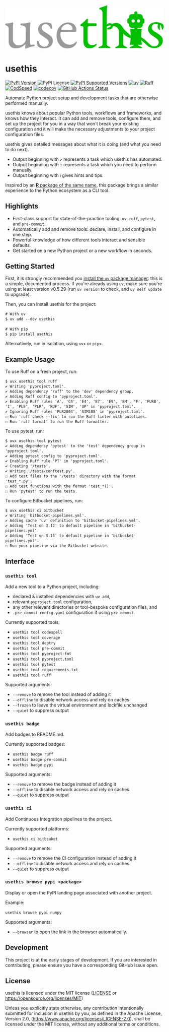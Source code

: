 <h1 align="center">
  <img src="https://raw.githubusercontent.com/nathanjmcdougall/usethis-python/refs/heads/main/docs/logo.svg"><br>
</h1>

# usethis

[![PyPI Version](<https://img.shields.io/pypi/v/usethis.svg>)](<https://pypi.python.org/pypi/usethis>)
![PyPI License](<https://img.shields.io/pypi/l/usethis.svg>)
[![PyPI Supported Versions](<https://img.shields.io/pypi/pyversions/usethis.svg>)](<https://pypi.python.org/pypi/usethis>)
[![uv](<https://img.shields.io/endpoint?url=https://raw.githubusercontent.com/astral-sh/uv/main/assets/badge/v0.json>)](<https://github.com/astral-sh/uv>)
[![Ruff](<https://img.shields.io/endpoint?url=https://raw.githubusercontent.com/astral-sh/ruff/main/assets/badge/v2.json>)](<https://github.com/astral-sh/ruff>)
[![CodSpeed](https://img.shields.io/endpoint?url=https://codspeed.io/badge.json)](https://codspeed.io/nathanjmcdougall/usethis-python)
[![codecov](https://codecov.io/gh/nathanjmcdougall/usethis-python/graph/badge.svg?token=MU1AZS0KHV)](https://codecov.io/gh/nathanjmcdougall/usethis-python)
[![GitHub Actions Status](https://github.com/nathanjmcdougall/usethis-python/workflows/CI/badge.svg)](https://github.com/nathanjmcdougall/usethis-python/actions)

Automate Python project setup and development tasks that are otherwise performed manually.

usethis knows about popular Python tools, workflows and frameworks, and knows how they
interact. It can add and remove tools, configure them, and set up the project for you
in a way that won't break your existing configuration and it will make the necessary
adjustments to your project configuration files.

usethis gives detailed messages about what it is doing (and what you need to do next).

- Output beginning with `✔` represents a task which usethis has automated.
- Output beginning with `☐` represents a task which you need to perform manually.
- Output beginning with `ℹ` gives hints and tips.

Inspired by an [**R** package of the same name](https://usethis.r-lib.org/index.html),
this package brings a similar experience to the Python ecosystem as a CLI tool.

## Highlights

- First-class support for state-of-the-practice tooling: `uv`, `ruff`, `pytest`, and `pre-commit`.
- Automatically add and remove tools: declare, install, and configure in one step.
- Powerful knowledge of how different tools interact and sensible defaults.
- Get started on a new Python project or a new workflow in seconds.

## Getting Started

First, it is strongly recommended you [install the `uv` package manager](https://docs.astral.sh/uv/getting-started/installation/): this is a simple, documented process. If you're already using `uv`, make sure you're using at least
version v0.5.29 (run `uv version` to check, and `uv self update` to upgrade).

Then, you can install usethis for the project:

```console
# With uv
$ uv add --dev usethis

# With pip
$ pip install usethis
```

Alternatively, run in isolation, using `uvx` or `pipx`.

## Example Usage

To use Ruff on a fresh project, run:

```console
$ uvx usethis tool ruff
✔ Writing 'pyproject.toml'.
✔ Adding dependency 'ruff' to the 'dev' dependency group.
✔ Adding Ruff config to 'pyproject.toml'.
✔ Enabling Ruff rules 'A', 'C4', 'E4', 'E7', 'E9', 'EM', 'F', 'FURB', 'I', 'PLE', 'PLR', 'RUF', 'SIM', 'UP' in 'pyproject.toml'.
✔ Ignoring Ruff rules 'PLR2004', 'SIM108' in 'pyproject.toml'.
☐ Run 'ruff check --fix' to run the Ruff linter with autofixes.
☐ Run 'ruff format' to run the Ruff formatter.
```

To use pytest, run:

```console
$ uvx usethis tool pytest
✔ Adding dependency 'pytest' to the 'test' dependency group in 'pyproject.toml'.
✔ Adding pytest config to 'pyproject.toml'.
✔ Enabling Ruff rule 'PT' in 'pyproject.toml'.
✔ Creating '/tests'.
✔ Writing '/tests/conftest.py'.
☐ Add test files to the '/tests' directory with the format 'test_*.py'.
☐ Add test functions with the format 'test_*()'.
☐ Run 'pytest' to run the tests.
```

To configure Bitbucket pipelines, run:

```console
$ uvx usethis ci bitbucket
✔ Writing 'bitbucket-pipelines.yml'.
✔ Adding cache 'uv' definition to 'bitbucket-pipelines.yml'.
✔ Adding 'Test on 3.12' to default pipeline in 'bitbucket-pipelines.yml'.
✔ Adding 'Test on 3.13' to default pipeline in 'bitbucket-pipelines.yml'.
☐ Run your pipeline via the Bitbucket website.
```

## Interface

### `usethis tool`

Add a new tool to a Python project, including:

- declared & installed dependencies with `uv add`,
- relevant `pyproject.toml` configuration,
- any other relevant directories or tool-bespoke configuration files, and
- `.pre-commit-config.yaml` configuration if using `pre-commit`.

Currently supported tools:

- `usethis tool codespell`
- `usethis tool coverage`
- `usethis tool deptry`
- `usethis tool pre-commit`
- `usethis tool pyproject-fmt`
- `usethis tool pyproject.toml`
- `usethis tool pytest`
- `usethis tool requirements.txt`
- `usethis tool ruff`

Supported arguments:

- `--remove` to remove the tool instead of adding it
- `--offline` to disable network access and rely on caches
- `--frozen` to leave the virtual environment and lockfile unchanged
- `--quiet` to suppress output

### `usethis badge`

Add badges to README.md.

Currently supported badges:

- `usethis badge ruff`
- `usethis badge pre-commit`
- `usethis badge pypi`

Supported arguments:

- `--remove` to remove the badge instead of adding it
- `--offline` to disable network access and rely on caches
- `--quiet` to suppress output

### `usethis ci`

Add Continuous Integration pipelines to the project.

Currently supported platforms:

- `usethis ci bitbcuket`

Supported arguments:

- `--remove` to remove the CI configuration instead of adding it
- `--offline` to disable network access and rely on caches
- `--quiet` to suppress output

### `usethis browse pypi <package>`

Display or open the PyPI landing page associated with another project.

Example:

`usethis browse pypi numpy`

Supported arguments:

- `--browser` to open the link in the browser automatically.

## Development

This project is at the early stages of development. If you are interested in contributing,
please ensure you have a corresponding GitHub Issue open.

## License

usethis is licensed under the MIT license ([LICENSE](https://github.com/nathanjmcdougall/usethis-python/blob/main/LICENSE) or <https://opensource.org/licenses/MIT>)

Unless you explicitly state otherwise, any contribution intentionally submitted for
inclusion in usethis by you, as defined in the Apache License, Version 2.0,
(<https://www.apache.org/licenses/LICENSE-2.0>), shall be licensed under the
MIT license, without any additional terms or conditions.
